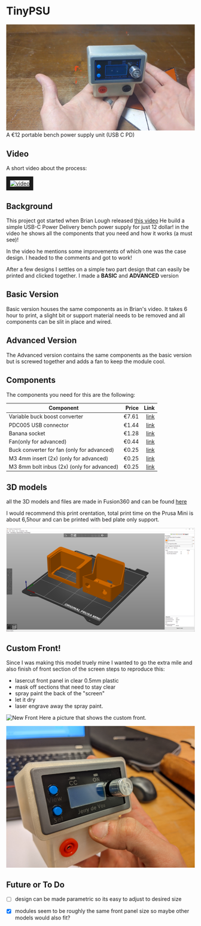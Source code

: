 #  TinyPSU
![The tiny psu!](img/tinypsu.png "The tiny psu!")
A €12 portable bench power supply unit (USB C PD)


## Video
A short video about the process:

<a href="http://www.youtube.com/watch?feature=player_embedded&v=lPeCsuVD0Uc
" target="_blank"><img src="http://img.youtube.com/vi/lPeCsuVD0Uc/0.jpg" 
alt="video" width="240" height="180" border="10" /></a>

## Background
This project got started when Brian Lough released [this video](https://youtu.be/Xdq6dzH26QY) He build a simple USB-C Power Delivery bench power supply for just 12 dollar! in the video he shows all the components that you need and how it works (a must see)!

In the video he mentions some improvements of which one was the case design. I headed to the comments and got to work!

After a few designs I settles on a simple two part design that can easily be printed and clicked together.
I made a **BASIC** and **ADVANCED** version



## Basic Version
Basic version houses the same components as in Brian's video.
It takes 6 hour to print, a slight bit or support material needs to be removed and all components can be slit in place and wired.



## Advanced Version
The Advanced version contains the same components as the basic version but is screwed together and adds a fan to keep the module cool.




## Components
The components you need for this are the following:


| Component        | Price          | Link  |
| ------------- |-------------:| -----:|
| Variable buck boost converter      | €7.61 | [link](https://nl.aliexpress.com/item/4001078401775.html?aff_platform=shareComponent-detail&sk=_dY4CRkZ&aff_trace_key=8267c0fcad2d415295f246544766cafa-1602602738613-00803-_dY4CRkZ&terminal_id=ca670222cfd24fd6b840c6a4e340d4e2&tmLog=new_Detail) |
| PDC005 USB connector      | €1.44      |   [link](https://nl.aliexpress.com/item/4001253821461.html) |
| Banana socket | €1.28      |    [link](https://nl.aliexpress.com/item/4001315056705.html?spm=a2g0s.9042311.0.0.38514c4dVRb7Zd) |
| Fan(only for advanced) | €0.44      | [link](https://nl.aliexpress.com/item/32918866763.html?spm=a2g0o.productlist.0.0.62984d1bTmkGRT&algo_pvid=ec8d61d8-6df9-43c1-9d5f-755b474b6f4e&algo_expid=ec8d61d8-6df9-43c1-9d5f-755b474b6f4e-10&btsid=2100bdd016062512776757509e0fd5&ws_ab_test=searchweb0_0,searchweb201602_,searchweb201603_) |
| Buck converter for fan (only for advanced) | €0.25      | [link](https://nl.aliexpress.com/item/32725312642.html?spm=a2g0o.productlist.0.0.450d2e99xJFvii&algo_pvid=fd378764-7993-4095-8bde-07f42d1527b3&algo_expid=fd378764-7993-4095-8bde-07f42d1527b3-20&btsid=2100bdf016062513685307601e293e&ws_ab_test=searchweb0_0,searchweb201602_,searchweb201603_) |
| M3 4mm insert (2x) (only for advanced) | €0.25      | [link]() |
| M3 8mm bolt inbus (2x) (only for advanced) | €0.25      | [link]() |


## 3D models
all the 3D models and files are made in Fusion360 and can be found [here](https://a360.co/3dzU4cF)

I would recommend this print orentation, total print time on the Prusa Mini is about 6,5hour and can be printed with bed plate only support.


![Print orientation](img/print_orientation.png "Print orientation")

## Custom Front!
Since I was making this model truely mine I wanted to go the extra mile and also finish of front section of the screen
steps to reproduce this:
- lasercut front panel in clear 0.5mm plastic
- mask off sections that need to stay clear
- spray paint the back of the "screen"
- let it dry
- laser engrave away the spray paint.

![New Front](img/new_front.gif "New Front")
Here a picture that shows the custom front.


![Custom front](img/custom_front.jpg "Custom Front")


## Future or To Do
- [ ] design can be made parametric so its easy to adjust to desired size
- [x] modules seem to be roughly the same front panel size so maybe other models would also fit? 



